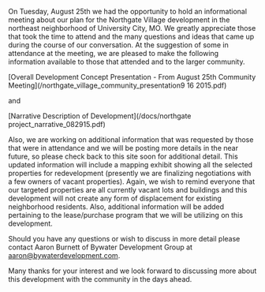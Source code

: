 On Tuesday, August 25th we had the opportunity to hold an informational meeting about our plan for the Northgate Village development in the northeast neighborhood of University City, MO. We greatly appreciate those that took the time to attend and the many questions and ideas that came up during the course of our conversation. At the suggestion of some in attendance at the meeting, we are pleased to make the following information available to those that attended and to the larger community.

[Overall Development Concept Presentation - From August 25th Community Meeting](/northgate_village_community_presentation9 16 2015.pdf)

and

[Narrative Description of Development](/docs/northgate project_narrative_082915.pdf)

Also, we are working on additional information that was requested by those that were in attendance and we will be posting more details in the near future, so please check back to this site soon for additional detail. This updated information will include a mapping exhibit showing all the selected properties for redevelopment (presently we are finalizing negotiations with a few owners of vacant properties). Again, we wish to remind everyone that our targeted properties are all currently vacant lots and buildings and this development will not create any form of displacement for existing neighborhood residents. Also, additional information will be added pertaining to the lease/purchase program that we will be utilizing on this development.

Should you have any questions or wish to discuss in more detail please contact Aaron Burnett of Bywater Development Group at [aaron@bywaterdevelopment.com](javascript:void(location.href='mailto:'+String.fromCharCode(97,97,114,111,110,64,98,121,119,97,116,101,114,100,101,118,101,108,111,112,109,101,110,116,46,99,111,109))).

Many thanks for your interest and we look forward to discussing more about this development with the community in the days ahead.